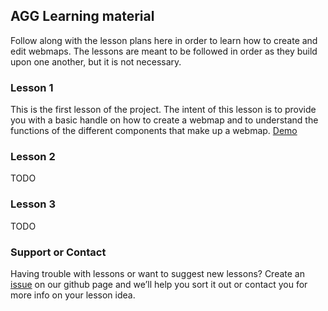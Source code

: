 ## AGG Learning material

Follow along with the lesson plans here in order to learn how to create and edit webmaps.
The lessons are meant to be followed in order as they build upon one another, but it is not necessary.


### Lesson 1

This is the first lesson of the project. 
The intent of this lesson is to provide you with a basic handle on how to create a webmap and to understand the functions of the different components that make up a webmap. 
[Demo](https://cdn.rawgit.com/AlbertaGeomaticsGroup/Learning-Material/6ca7202a/Lessons/Lesson-1/index.html)

### Lesson 2

TODO

### Lesson 3

TODO

### Support or Contact

Having trouble with lessons or want to suggest new lessons? Create an [issue](https://github.com/AlbertaGeomaticsGroup/Learning-Material/issues) on our github page and we’ll help you sort it out or contact you for more info on your lesson idea.
